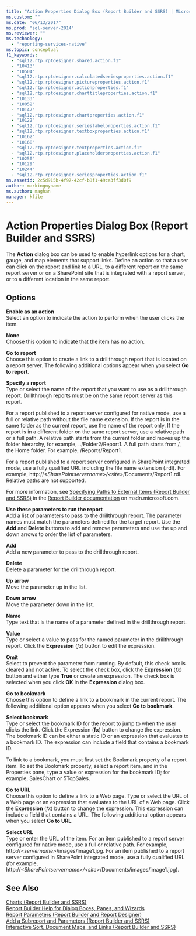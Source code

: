 ```yaml
---
title: "Action Properties Dialog Box (Report Builder and SSRS) | Microsoft Docs"
ms.custom: ""
ms.date: "06/13/2017"
ms.prod: "sql-server-2014"
ms.reviewer: ""
ms.technology: 
  - "reporting-services-native"
ms.topic: conceptual
f1_keywords: 
  - "sql12.rtp.rptdesigner.shared.action.f1"
  - "10413"
  - "10504"
  - "sql12.rtp.rptdesigner.calculatedseriesproperties.action.f1"
  - "sql12.rtp.rptdesigner.pictureproperties.action.f1"
  - "sql12.rtp.rptdesigner.actionproperties.f1"
  - "sql12.rtp.rptdesigner.charttitleproperties.action.f1"
  - "10133"
  - "10052"
  - "10147"
  - "sql12.rtp.rptdesigner.chartproperties.action.f1"
  - "10122"
  - "sql12.rtp.rptdesigner.serieslabelproperties.action.f1"
  - "sql12.rtp.rptdesigner.textboxproperties.action.f1"
  - "10162"
  - "10168"
  - "sql12.rtp.rptdesigner.textproperties.action.f1"
  - "sql12.rtp.rptdesigner.placeholderproperties.action.f1"
  - "10250"
  - "10129"
  - "10244"
  - "sql12.rtp.rptdesigner.seriesproperties.action.f1"
ms.assetid: 2c5d915b-4f97-42cf-b8f1-49ca3ff3d0f9
author: markingmyname
ms.author: maghan
manager: kfile
---
```

# Action Properties Dialog Box (Report Builder and SSRS)
  The **Action** dialog box can be used to enable hyperlink options for a chart, gauge, and map elements that support links. Define an action so that a user can click on the report and link to a URL, to a different report on the same report server or on a SharePoint site that is integrated with a report server, or to a different location in the same report.  
  
## Options  
 **Enable as an action**  
 Select an option to indicate the action to perform when the user clicks the item.  
  
 **None**  
 Choose this option to indicate that the item has no action.  
  
 **Go to report**  
 Choose this option to create a link to a drillthrough report that is located on a report server. The following additional options appear when you select **Go to report**.  
  
 **Specify a report**  
 Type or select the name of the report that you want to use as a drillthrough report. Drillthrough reports must be on the same report server as this report.  
  
 For a report published to a report server configured for native mode, use a full or relative path without the file name extension. If the report is in the same folder as the current report, use the name of the report only. If the report is in a different folder on the same report server, use a relative path or a full path. A relative path starts from the current folder and moves up the folder hierarchy, for example, ../Folder2/Report1. A full path starts from /, the Home folder. For example, /Reports/Report1.  
  
 For a report published to a report server configured in SharePoint integrated mode, use a fully qualified URL including the file name extension (.rdl). For example, http://*\<SharePointservername>/\<site>*/Documents/Report1.rdl. Relative paths are not supported.  
  
 For more information, see [Specifying Paths to External Items &#40;Report Builder and SSRS&#41;](report-design/specifying-paths-to-external-items-report-builder-and-ssrs.md) in the [Report Builder documentation](https://go.microsoft.com/fwlink/?LinkId=154494) on msdn.microsoft.com.  
  
 **Use these parameters to run the report**  
 Add a list of parameters to pass to the drillthrough report. The parameter names must match the parameters defined for the target report. Use the **Add** and **Delete** buttons to add and remove parameters and use the up and down arrows to order the list of parameters.  
  
 **Add**  
 Add a new parameter to pass to the drillthrough report.  
  
 **Delete**  
 Delete a parameter for the drillthrough report.  
  
 **Up arrow**  
 Move the parameter up in the list.  
  
 **Down arrow**  
 Move the parameter down in the list.  
  
 **Name**  
 Type text that is the name of a parameter defined in the drillthrough report.  
  
 **Value**  
 Type or select a value to pass for the named parameter in the drillthrough report. Click the **Expression** (*fx*) button to edit the expression.  
  
 **Omit**  
 Select to prevent the parameter from running. By default, this check box is cleared and not active. To select the check box, click the **Expression** (*fx*) button and either type **True** or create an expression. The check box is selected when you click **OK** in the **Expression** dialog box.  
  
 **Go to bookmark**  
 Choose this option to define a link to a bookmark in the current report. The following additional option appears when you select **Go to bookmark**.  
  
 **Select bookmark**  
 Type or select the bookmark ID for the report to jump to when the user clicks the link. Click the Expression (**fx**) button to change the expression. The bookmark ID can be either a static ID or an expression that evaluates to a bookmark ID. The expression can include a field that contains a bookmark ID.  
  
 To link to a bookmark, you must first set the Bookmark property of a report item. To set the Bookmark property, select a report item, and in the Properties pane, type a value or expression for the bookmark ID; for example, SalesChart or 5TopSales.  
  
 **Go to URL**  
 Choose this option to define a link to a Web page. Type or select the URL of a Web page or an expression that evaluates to the URL of a Web page. Click the **Expression** (*fx*) button to change the expression. This expression can include a field that contains a URL. The following additional option appears when you select **Go to URL**.  
  
 **Select URL**  
 Type or enter the URL of the item. For an item published to a report server configured for native mode, use a full or relative path. For example, http://*\<servername>*/images/image1.jpg. For an item published to a report server configured in SharePoint integrated mode, use a fully qualified URL (for example, http://*\<SharePointservername>/\<site>*/Documents/images/image1.jpg).  
  
## See Also  
 [Charts &#40;Report Builder and SSRS&#41;](report-design/charts-report-builder-and-ssrs.md)   
 [Report Builder Help for Dialog Boxes, Panes, and Wizards](../../2014/reporting-services/report-builder-help-for-dialog-boxes-panes-and-wizards.md)   
 [Report Parameters &#40;Report Builder and Report Designer&#41;](report-design/report-parameters-report-builder-and-report-designer.md)   
 [Add a Subreport and Parameters &#40;Report Builder and SSRS&#41;](report-design/add-a-subreport-and-parameters-report-builder-and-ssrs.md)   
 [Interactive Sort, Document Maps, and Links &#40;Report Builder and SSRS&#41;](report-design/interactive-sort-document-maps-and-links-report-builder-and-ssrs.md)  
  
  
